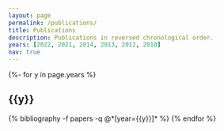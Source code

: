 ```yaml
---
layout: page
permalink: /publications/
title: Publications
description: Publications in reversed chronological order.
years: [2022, 2021, 2014, 2013, 2012, 2010]
nav: true
---
```

<!-- _pages/publications.md -->
<div class="publications">

{%- for y in page.years %}
  <h2 class="year">{{y}}</h2>
  {% bibliography -f papers -q @*[year={{y}}]* %}
{% endfor %}

</div>
